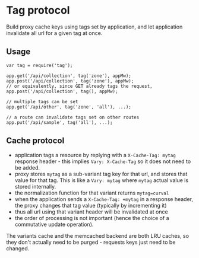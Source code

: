 Tag protocol
============

Build proxy cache keys using tags set by application, and let application
invalidate all url for a given tag at once.


Usage
-----

```
var tag = require('tag');

app.get('/api/collection', tag('zone'), appMw);
app.post('/api/collection', tag('zone'), appMw);
// or equivalently, since GET already tags the request,
app.post('/api/collection', tag(), appMw);

// multiple tags can be set
app.get('/api/other', tag('zone', 'all'), ...);

// a route can invalidate tags set on other routes
app.put('/api/sample', tag('all'), ...);
```

Cache protocol
--------------

- application tags a resource by replying with a `X-Cache-Tag: mytag` response
header - this implies `Vary: X-Cache-Tag` so it does not need to be added.
- proxy stores `mytag` as a sub-variant tag key for that url, and stores that
value for that tag. This is like a `Vary: mytag` where `mytag` actual value is
stored internally.
- the normalization function for that variant returns `mytag=curval`
- when the application sends a `X-Cache-Tag: +mytag` in a response
header, the proxy changes that tag value (typically by incrementing it)
- thus all url using that variant header will be invalidated at once
- the order of processing is not important (hence the choice of a commutative
update operation).

The variants cache and the memcached backend are both LRU caches, so they don't
actually need to be purged - requests keys just need to be changed.

